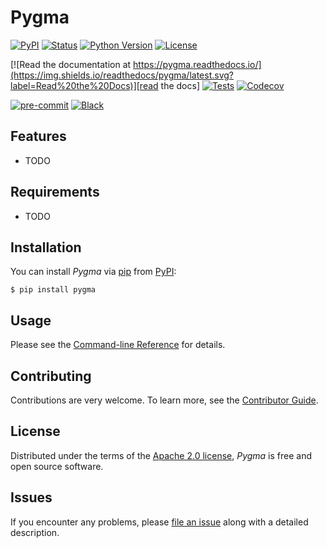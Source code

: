 # Pygma

[![PyPI](https://img.shields.io/pypi/v/pygma.svg)][pypi_]
[![Status](https://img.shields.io/pypi/status/pygma.svg)][status]
[![Python Version](https://img.shields.io/pypi/pyversions/pygma)][python version]
[![License](https://img.shields.io/pypi/l/pygma)][license]

[![Read the documentation at https://pygma.readthedocs.io/](https://img.shields.io/readthedocs/pygma/latest.svg?label=Read%20the%20Docs)][read the docs]
[![Tests](https://github.com/dataism-lab/pygma/workflows/Tests/badge.svg)][tests]
[![Codecov](https://codecov.io/gh/dataism-lab/pygma/branch/main/graph/badge.svg)][codecov]

[![pre-commit](https://img.shields.io/badge/pre--commit-enabled-brightgreen?logo=pre-commit&logoColor=white)][pre-commit]
[![Black](https://img.shields.io/badge/code%20style-black-000000.svg)][black]

[pypi_]: https://pypi.org/project/pygma/
[status]: https://pypi.org/project/pygma/
[python version]: https://pypi.org/project/pygma
[read the docs]: https://pygma.readthedocs.io/
[tests]: https://github.com/dataism-lab/pygma/actions?workflow=Tests
[codecov]: https://app.codecov.io/gh/dataism-lab/pygma
[pre-commit]: https://github.com/pre-commit/pre-commit
[black]: https://github.com/psf/black

## Features

- TODO

## Requirements

- TODO

## Installation

You can install _Pygma_ via [pip] from [PyPI]:

```console
$ pip install pygma
```

## Usage

Please see the [Command-line Reference] for details.

## Contributing

Contributions are very welcome.
To learn more, see the [Contributor Guide].

## License

Distributed under the terms of the [Apache 2.0 license][license],
_Pygma_ is free and open source software.

## Issues

If you encounter any problems,
please [file an issue] along with a detailed description.

[pypi]: https://pypi.org/
[hypermodern python cookiecutter]: https://github.com/cjolowicz/cookiecutter-hypermodern-python
[file an issue]: https://github.com/dataism-lab/pygma/issues
[pip]: https://pip.pypa.io/

<!-- github-only -->

[license]: https://github.com/dataism-lab/pygma/blob/main/LICENSE
[contributor guide]: https://github.com/dataism-lab/pygma/blob/main/CONTRIBUTING.md
[command-line reference]: https://pygma.readthedocs.io/en/latest/usage.html
